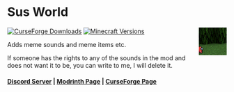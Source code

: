 # Sus World

<img align="right" width="64" src="src/main/resources/assets/memesoundsid/prewei2v.png">

[![CurseForge Downloads](https://cf.way2muchnoise.eu/full_537640_downloads.svg)](https://www.curseforge.com/minecraft/mc-mods/susworld-fabric)
[![Minecraft Versions](https://cf.way2muchnoise.eu/versions/537640.svg)](https://www.curseforge.com/minecraft/mc-mods/susworld-fabric)

Adds meme sounds and meme items etc.

If someone has the rights to any of the sounds in the mod and does not want it to be, you can write to me, I will delete it.

#### [Discord Server](https://discord.gg/DcemWeskeZ) | [Modrinth Page](https://modrinth.com/mod/memesounds) | [CurseForge Page](https://www.curseforge.com/minecraft/mc-mods/susworld-fabric)
